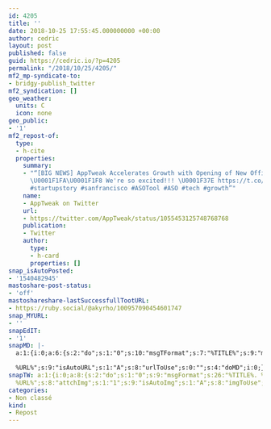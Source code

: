 ```yaml
---
id: 4205
title: ''
date: 2018-10-25 17:55:45.000000000 +00:00
author: cedric
layout: post
published: false
guid: https://cedric.io/?p=4205
permalink: "/2018/10/25/4205/"
mf2_mp-syndicate-to:
- bridgy-publish_twitter
mf2_syndication: []
geo_weather:
  units: C
  icon: none
geo_public:
- '1'
mf2_repost-of:
  type:
  - h-cite
  properties:
    summary:
    - "“[BIG NEWS] AppTweak Accelerates Growth with Opening of New Office in San Francisco!
      \U0001F1FA\U0001F1F8 We're so excited!!! \U0001F37E https://t.co/ROG6fgkBiT
      #startupstory #sanfrancisco #ASOTool #ASO #tech #growth”"
    name:
    - AppTweak on Twitter
    url:
    - https://twitter.com/AppTweak/status/1055453125748768768
    publication:
    - Twitter
    author:
      type:
      - h-card
      properties: []
snap_isAutoPosted:
- '1540482945'
mastoshare-post-status:
- 'off'
mastoshareshare-lastSuccessfullTootURL:
- https://ruby.social/@akyrho/100957090454601747
snap_MYURL:
- ''
snapEdIT:
- '1'
snapMD: |-
  a:1:{i:0;a:6:{s:2:"do";s:1:"0";s:10:"msgTFormat";s:7:"%TITLE%";s:9:"msgFormat";s:19:"%FULLTEXT%

  %URL%";s:9:"isAutoURL";s:1:"A";s:8:"urlToUse";s:0:"";s:4:"doMD";i:0;}}"
snapTW: a:1:{i:0;a:8:{s:2:"do";s:1:"0";s:9:"msgFormat";s:26:"%TITLE%. %EXCERPT% -
  %URL%";s:8:"attchImg";s:1:"1";s:9:"isAutoImg";s:1:"A";s:8:"imgToUse";s:0:"";s:9:"isAutoURL";s:1:"A";s:8:"urlToUse";s:0:"";s:4:"doTW";i:0;}}
categories:
- Non classé
kind:
- Repost
---
```

